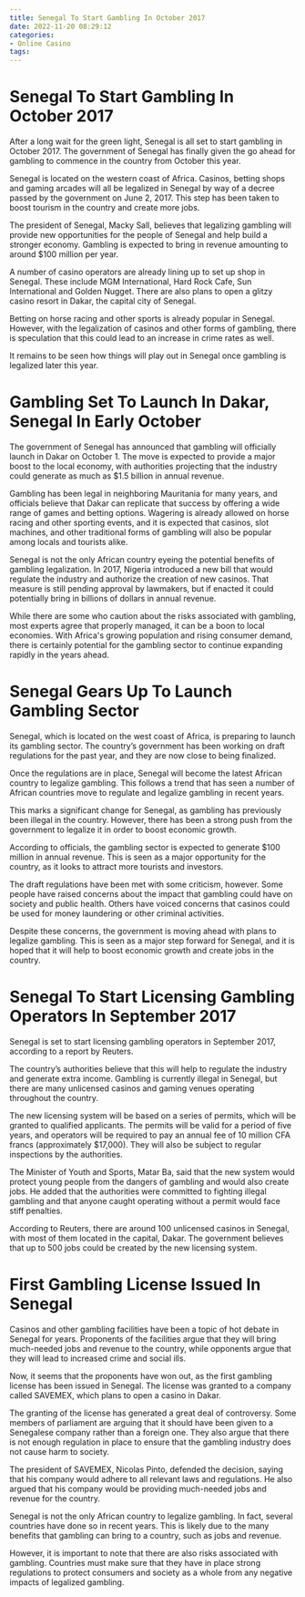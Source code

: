 ```yaml
---
title: Senegal To Start Gambling In October 2017 
date: 2022-11-20 08:29:12
categories:
- Online Casino
tags:
---
```



#  Senegal To Start Gambling In October 2017 

After a long wait for the green light, Senegal is all set to start gambling in October 2017. The government of Senegal has finally given the go ahead for gambling to commence in the country from October this year. 

Senegal is located on the western coast of Africa. Casinos, betting shops and gaming arcades will all be legalized in Senegal by way of a decree passed by the government on June 2, 2017. This step has been taken to boost tourism in the country and create more jobs. 

The president of Senegal, Macky Sall, believes that legalizing gambling will provide new opportunities for the people of Senegal and help build a stronger economy. Gambling is expected to bring in revenue amounting to around $100 million per year. 

A number of casino operators are already lining up to set up shop in Senegal. These include MGM International, Hard Rock Cafe, Sun International and Golden Nugget. There are also plans to open a glitzy casino resort in Dakar, the capital city of Senegal. 

Betting on horse racing and other sports is already popular in Senegal. However, with the legalization of casinos and other forms of gambling, there is speculation that this could lead to an increase in crime rates as well. 

It remains to be seen how things will play out in Senegal once gambling is legalized later this year.

#  Gambling Set To Launch In Dakar, Senegal In Early October 

The government of Senegal has announced that gambling will officially launch in Dakar on October 1. The move is expected to provide a major boost to the local economy, with authorities projecting that the industry could generate as much as $1.5 billion in annual revenue.

Gambling has been legal in neighboring Mauritania for many years, and officials believe that Dakar can replicate that success by offering a wide range of games and betting options. Wagering is already allowed on horse racing and other sporting events, and it is expected that casinos, slot machines, and other traditional forms of gambling will also be popular among locals and tourists alike.

Senegal is not the only African country eyeing the potential benefits of gambling legalization. In 2017, Nigeria introduced a new bill that would regulate the industry and authorize the creation of new casinos. That measure is still pending approval by lawmakers, but if enacted it could potentially bring in billions of dollars in annual revenue.

While there are some who caution about the risks associated with gambling, most experts agree that properly managed, it can be a boon to local economies. With Africa's growing population and rising consumer demand, there is certainly potential for the gambling sector to continue expanding rapidly in the years ahead.

# Senegal Gears Up To Launch Gambling Sector 

Senegal, which is located on the west coast of Africa, is preparing to launch its gambling sector. The country’s government has been working on draft regulations for the past year, and they are now close to being finalized.

Once the regulations are in place, Senegal will become the latest African country to legalize gambling. This follows a trend that has seen a number of African countries move to regulate and legalize gambling in recent years.

This marks a significant change for Senegal, as gambling has previously been illegal in the country. However, there has been a strong push from the government to legalize it in order to boost economic growth.

According to officials, the gambling sector is expected to generate $100 million in annual revenue. This is seen as a major opportunity for the country, as it looks to attract more tourists and investors.

The draft regulations have been met with some criticism, however. Some people have raised concerns about the impact that gambling could have on society and public health. Others have voiced concerns that casinos could be used for money laundering or other criminal activities.

Despite these concerns, the government is moving ahead with plans to legalize gambling. This is seen as a major step forward for Senegal, and it is hoped that it will help to boost economic growth and create jobs in the country.

#  Senegal To Start Licensing Gambling Operators In September 2017 

Senegal is set to start licensing gambling operators in September 2017, according to a report by Reuters.

The country’s authorities believe that this will help to regulate the industry and generate extra income. Gambling is currently illegal in Senegal, but there are many unlicensed casinos and gaming venues operating throughout the country.

The new licensing system will be based on a series of permits, which will be granted to qualified applicants. The permits will be valid for a period of five years, and operators will be required to pay an annual fee of 10 million CFA francs (approximately $17,000). They will also be subject to regular inspections by the authorities.

The Minister of Youth and Sports, Matar Ba, said that the new system would protect young people from the dangers of gambling and would also create jobs. He added that the authorities were committed to fighting illegal gambling and that anyone caught operating without a permit would face stiff penalties.

According to Reuters, there are around 100 unlicensed casinos in Senegal, with most of them located in the capital, Dakar. The government believes that up to 500 jobs could be created by the new licensing system.

#  First Gambling License Issued In Senegal

Casinos and other gambling facilities have been a topic of hot debate in Senegal for years. Proponents of the facilities argue that they will bring much-needed jobs and revenue to the country, while opponents argue that they will lead to increased crime and social ills.

Now, it seems that the proponents have won out, as the first gambling license has been issued in Senegal. The license was granted to a company called SAVEMEX, which plans to open a casino in Dakar.

The granting of the license has generated a great deal of controversy. Some members of parliament are arguing that it should have been given to a Senegalese company rather than a foreign one. They also argue that there is not enough regulation in place to ensure that the gambling industry does not cause harm to society.

The president of SAVEMEX, Nicolas Pinto, defended the decision, saying that his company would adhere to all relevant laws and regulations. He also argued that his company would be providing much-needed jobs and revenue for the country.

Senegal is not the only African country to legalize gambling. In fact, several countries have done so in recent years. This is likely due to the many benefits that gambling can bring to a country, such as jobs and revenue.

However, it is important to note that there are also risks associated with gambling. Countries must make sure that they have in place strong regulations to protect consumers and society as a whole from any negative impacts of legalized gambling.